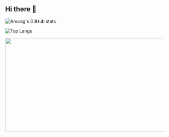 ## Hi there 👋


![Anurag's GitHub stats](https://github-readme-stats.vercel.app/api?username=wns5120&show_icons=true&theme=dracula)



![Top Langs](https://github-readme-stats.vercel.app/api/top-langs/?username=wns5120&layout=compact)



<a href="https://github.com/devxb/gitanimals">
<img
  src="https://render.gitanimals.org/farms/wns5120"
  width="600"
  height="300"
/>
</a>
<!--
**wns5120/wns5120** is a ✨ _special_ ✨ repository because its `README.md` (this file) appears on your GitHub profile.

Here are some ideas to get you started:

- 🔭 I’m currently working on ...
- 🌱 I’m currently learning ...
- 👯 I’m looking to collaborate on ...
- 🤔 I’m looking for help with ...
- 💬 Ask me about ...
- 📫 How to reach me: ...
- 😄 Pronouns: ...
- ⚡ Fun fact: ...
-->
